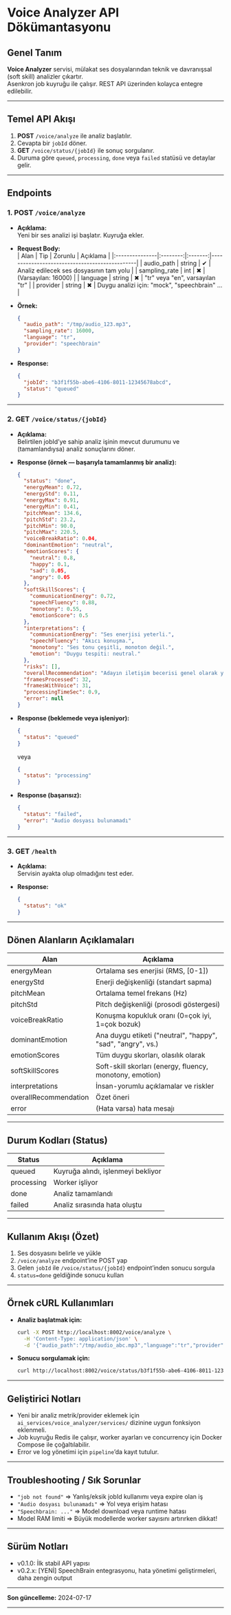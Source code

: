 # Voice Analyzer API Dökümantasyonu

## Genel Tanım

**Voice Analyzer** servisi, mülakat ses dosyalarından teknik ve davranışsal (soft skill) analizler çıkartır.  
Asenkron job kuyruğu ile çalışır. REST API üzerinden kolayca entegre edilebilir.

---

## Temel API Akışı

1. **POST** `/voice/analyze` ile analiz başlatılır.
2. Cevapta bir `jobId` döner.
3. **GET** `/voice/status/{jobId}` ile sonuç sorgulanır.
4. Duruma göre `queued`, `processing`, `done` veya `failed` statüsü ve detaylar gelir.

---

## Endpoints

### 1. POST `/voice/analyze`

- **Açıklama:**  
  Yeni bir ses analizi işi başlatır. Kuyruğa ekler.

- **Request Body:**  
   | Alan | Tip | Zorunlu | Açıklama |
  |:---------------|:--------:|:-------:|-----------------------------------------------|
  | audio_path | string | ✔ | Analiz edilecek ses dosyasının tam yolu |
  | sampling_rate | int | ✖ | (Varsayılan: 16000) |
  | language | string | ✖ | "tr" veya "en", varsayılan "tr" |
  | provider | string | ✖ | Duygu analizi için: "mock", "speechbrain" ... |

- **Örnek:**

  ```json
  {
    "audio_path": "/tmp/audio_123.mp3",
    "sampling_rate": 16000,
    "language": "tr",
    "provider": "speechbrain"
  }
  ```

- **Response:**
  ```json
  {
    "jobId": "b3f1f55b-abe6-4106-8011-12345678abcd",
    "status": "queued"
  }
  ```

---

### 2. GET `/voice/status/{jobId}`

- **Açıklama:**  
  Belirtilen jobId’ye sahip analiz işinin mevcut durumunu ve (tamamlandıysa) analiz sonuçlarını döner.

- **Response (örnek — başarıyla tamamlanmış bir analiz):**

  ```json
  {
    "status": "done",
    "energyMean": 0.72,
    "energyStd": 0.11,
    "energyMax": 0.91,
    "energyMin": 0.41,
    "pitchMean": 134.6,
    "pitchStd": 23.2,
    "pitchMin": 90.0,
    "pitchMax": 220.5,
    "voiceBreakRatio": 0.04,
    "dominantEmotion": "neutral",
    "emotionScores": {
      "neutral": 0.8,
      "happy": 0.1,
      "sad": 0.05,
      "angry": 0.05
    },
    "softSkillScores": {
      "communicationEnergy": 0.72,
      "speechFluency": 0.88,
      "monotony": 0.55,
      "emotionScore": 0.5
    },
    "interpretations": {
      "communicationEnergy": "Ses enerjisi yeterli.",
      "speechFluency": "Akıcı konuşma.",
      "monotony": "Ses tonu çeşitli, monoton değil.",
      "emotion": "Duygu tespiti: neutral."
    },
    "risks": [],
    "overallRecommendation": "Adayın iletişim becerisi genel olarak yeterli.",
    "framesProcessed": 32,
    "framesWithVoice": 31,
    "processingTimeSec": 0.9,
    "error": null
  }
  ```

- **Response (beklemede veya işleniyor):**

  ```json
  {
    "status": "queued"
  }
  ```

  veya

  ```json
  {
    "status": "processing"
  }
  ```

- **Response (başarısız):**
  ```json
  {
    "status": "failed",
    "error": "Audio dosyası bulunamadı"
  }
  ```

---

### 3. GET `/health`

- **Açıklama:**  
  Servisin ayakta olup olmadığını test eder.

- **Response:**
  ```json
  {
    "status": "ok"
  }
  ```

---

## Dönen Alanların Açıklamaları

| Alan                  | Açıklama                                                    |
| --------------------- | ----------------------------------------------------------- |
| energyMean            | Ortalama ses enerjisi (RMS, [0-1])                          |
| energyStd             | Enerji değişkenliği (standart sapma)                        |
| pitchMean             | Ortalama temel frekans (Hz)                                 |
| pitchStd              | Pitch değişkenliği (prosodi göstergesi)                     |
| voiceBreakRatio       | Konuşma kopukluk oranı (0=çok iyi, 1=çok bozuk)             |
| dominantEmotion       | Ana duygu etiketi ("neutral", "happy", "sad", "angry", vs.) |
| emotionScores         | Tüm duygu skorları, olasılık olarak                         |
| softSkillScores       | Soft-skill skorları (energy, fluency, monotony, emotion)    |
| interpretations       | İnsan-yorumlu açıklamalar ve riskler                        |
| overallRecommendation | Özet öneri                                                  |
| error                 | (Hata varsa) hata mesajı                                    |

---

## Durum Kodları (Status)

| Status     | Açıklama                           |
| ---------- | ---------------------------------- |
| queued     | Kuyruğa alındı, işlenmeyi bekliyor |
| processing | Worker işliyor                     |
| done       | Analiz tamamlandı                  |
| failed     | Analiz sırasında hata oluştu       |

---

## Kullanım Akışı (Özet)

1. Ses dosyasını belirle ve yükle
2. `/voice/analyze` endpoint’ine POST yap
3. Gelen `jobId` ile `/voice/status/{jobId}` endpoint’inden sonucu sorgula
4. `status=done` geldiğinde sonucu kullan

---

## Örnek cURL Kullanımları

- **Analiz başlatmak için:**

  ```bash
  curl -X POST http://localhost:8002/voice/analyze \
    -H 'Content-Type: application/json' \
    -d '{"audio_path":"/tmp/audio_abc.mp3","language":"tr","provider":"speechbrain"}'
  ```

- **Sonucu sorgulamak için:**
  ```bash
  curl http://localhost:8002/voice/status/b3f1f55b-abe6-4106-8011-12345678abcd
  ```

---

## Geliştirici Notları

- Yeni bir analiz metrik/provider eklemek için `ai_services/voice_analyzer/services/` dizinine uygun fonksiyon eklenmeli.
- Job kuyruğu Redis ile çalışır, worker ayarları ve concurrency için Docker Compose ile çoğaltılabilir.
- Error ve log yönetimi için `pipeline`’da kayıt tutulur.

---

## Troubleshooting / Sık Sorunlar

- `"job not found"` ⇒ Yanlış/eksik jobId kullanımı veya expire olan iş
- `"Audio dosyası bulunamadı"` ⇒ Yol veya erişim hatası
- `"Speechbrain: ..."` ⇒ Model download veya runtime hatası
- Model RAM limiti ⇒ Büyük modellerde worker sayısını artırırken dikkat!

---

## Sürüm Notları

- v0.1.0: İlk stabil API yapısı
- v0.2.x: [YENİ] SpeechBrain entegrasyonu, hata yönetimi geliştirmeleri, daha zengin output

---

**Son güncelleme:** 2024-07-17

---
